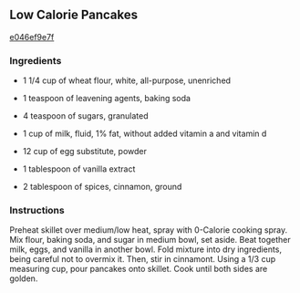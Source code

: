 ## Low Calorie Pancakes

[e046ef9e7f](http://www.food.com/recipe/low-calorie-pancakes-365369)

### Ingredients

 - 1 1/4 cup of wheat flour, white, all-purpose, unenriched

 - 1 teaspoon of leavening agents, baking soda

 - 4 teaspoon of sugars, granulated

 - 1 cup of milk, fluid, 1% fat, without added vitamin a and vitamin d

 - 12 cup of egg substitute, powder

 - 1 tablespoon of vanilla extract

 - 2 tablespoon of spices, cinnamon, ground

### Instructions

Preheat skillet over medium/low heat, spray with 0-Calorie cooking spray. Mix flour, baking soda, and sugar in medium bowl, set aside. Beat together milk, eggs, and vanilla in another bowl. Fold mixture into dry ingredients, being careful not to overmix it. Then, stir in cinnamont. Using a 1/3 cup measuring cup, pour pancakes onto skillet. Cook until both sides are golden.